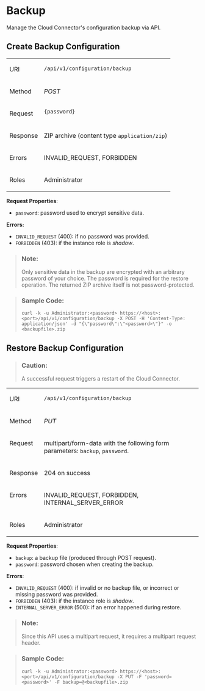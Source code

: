 <!-- loiod94b9db4320c4392bcb15accef64d369 -->

# Backup

Manage the Cloud Connector's configuration backup via API.



<a name="loiod94b9db4320c4392bcb15accef64d369__section_rcp_l1b_vcb"/>

## Create Backup Configuration


<table>
<tr>
<td valign="top">

URI

</td>
<td valign="top">

`/api/v1/configuration/backup` 

</td>
</tr>
<tr>
<td valign="top">

Method

</td>
<td valign="top">

*POST* 

</td>
</tr>
<tr>
<td valign="top">

Request

</td>
<td valign="top">

```
{password}
```



</td>
</tr>
<tr>
<td valign="top">

Response

</td>
<td valign="top">

ZIP archive \(content type `application/zip`\)

</td>
</tr>
<tr>
<td valign="top">

Errors

</td>
<td valign="top">

INVALID\_REQUEST, FORBIDDEN

</td>
</tr>
<tr>
<td valign="top">

Roles

</td>
<td valign="top">

Administrator

</td>
</tr>
</table>

**Request Properties**:

-   `password`: password used to encrypt sensitive data.

**Errors:**

-   `INVALID_REQUEST` \(400\): if no password was provided.
-   `FORBIDDEN` \(403\): if the instance role is *shadow*.

> ### Note:  
> Only sensitive data in the backup are encrypted with an arbitrary password of your choice. The password is required for the restore operation. The returned ZIP archive itself is not password-protected.

> ### Sample Code:  
> ```
> curl -k -u Administrator:<password> https://<host>:<port>/api/v1/configuration/backup -X POST -H 'Content-Type: application/json' -d "{\"password\":\"<password>\"}" -o <backupfile>.zip
> 
> ```



<a name="loiod94b9db4320c4392bcb15accef64d369__section_lys_l1b_vcb"/>

## Restore Backup Configuration

> ### Caution:  
> A successful request triggers a restart of the Cloud Connector.


<table>
<tr>
<td valign="top">

URI

</td>
<td valign="top">

`/api/v1/configuration/backup` 

</td>
</tr>
<tr>
<td valign="top">

Method

</td>
<td valign="top">

*PUT* 

</td>
</tr>
<tr>
<td valign="top">

Request

</td>
<td valign="top">

multipart/form-data with the following form parameters: `backup`, `password`.

</td>
</tr>
<tr>
<td valign="top">

Response

</td>
<td valign="top">

204 on success

</td>
</tr>
<tr>
<td valign="top">

Errors

</td>
<td valign="top">

INVALID\_REQUEST, FORBIDDEN, INTERNAL\_SERVER\_ERROR

</td>
</tr>
<tr>
<td valign="top">

Roles

</td>
<td valign="top">

Administrator

</td>
</tr>
</table>

**Request Properties**:

-   `backup`: a backup file \(produced through POST request\).
-   `password`: password chosen when creating the backup.

**Errors**:

-   `INVALID_REQUEST` \(400\): if invalid or no backup file, or incorrect or missing password was provided.
-   `FORBIDDEN` \(403\): if the instance role is *shadow*.
-   `INTERNAL_SERVER_ERROR` \(500\): if an error happened during restore.

> ### Note:  
> Since this API uses a multipart request, it requires a multipart request header.

> ### Sample Code:  
> ```
> curl -k -u Administrator:<password> https://<host>:<port>/api/v1/configuration/backup -X PUT -F 'password=<password>' -F backup=@<backupfile>.zip
> 
> ```

